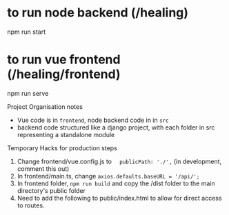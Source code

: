 # to run node backend (/healing)
npm run start

# to run vue frontend (/healing/frontend)
npm run serve

Project Organisation notes
 - Vue code is in `frontend`, node backend code in in `src`
 - backend code structured like a django project, with each folder in src representing a standalone module



 Temporary Hacks for production steps
 1. Change frontend/vue.config.js to `  publicPath: './',` (in development, comment this out)
 2. In frontend/main.ts, change `axios.defaults.baseURL = '/api/';`
 3. In frontend folder, `npm run build` and copy the /dist folder to the main directory's public folder
 4. Need to add the following to public/index.html to allow for direct access to routes.
 <base href="/" />